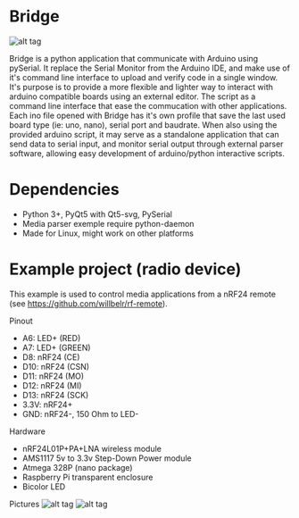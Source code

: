 # Bridge
![alt tag](https://raw.githubusercontent.com/willbelr/rf-bridge/master/pictures/gui.png)

Bridge is a python application that communicate with Arduino using pySerial. It replace the Serial Monitor from the Arduino IDE, and make use of it's command line interface to upload and verify code in a single window. It's purpose is to provide a more flexible and lighter way to interact with arduino compatible boards using an external editor. The script as a command line interface that ease the commucation with other applications. Each ino file opened with Bridge has it's own profile that save the last used board type (ie: uno, nano), serial port and baudrate. 
When also using the provided arduino script, it may serve as a standalone application that can send data to serial input, and monitor serial output through external parser software, allowing easy development of arduino/python interactive scripts.

# Dependencies
- Python 3+, PyQt5 with Qt5-svg, PySerial
- Media parser exemple require python-daemon
- Made for Linux, might work on other platforms

# Example project (radio device)
This example is used to control media applications from a nRF24 remote (see https://github.com/willbelr/rf-remote).

Pinout
- A6: LED+ (RED)
- A7: LED+ (GREEN)
- D8: nRF24 (CE)
- D10: nRF24 (CSN)
- D11: nRF24 (MO)
- D12: nRF24 (MI)
- D13: nRF24 (SCK)
- 3.3V: nRF24+
- GND: nRF24-, 150 Ohm to LED-

Hardware
- nRF24L01P+PA+LNA wireless module
- AMS1117 5v to 3.3v Step-Down Power module
- Atmega 328P (nano package)
- Raspberry Pi transparent enclosure
- Bicolor LED

Pictures
![alt tag](https://raw.githubusercontent.com/willbelr/rf-bridge/master/pictures/bridge1.jpg)
![alt tag](https://raw.githubusercontent.com/willbelr/rf-bridge/master/pictures/bridge2.jpg)
